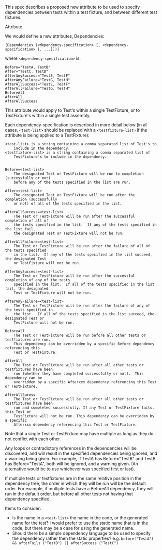 This spec describes a proposed new attribute to be used to specify dependencies between tests within a test fixture, and between different test fixtures.

Attribute

We would define a new attributes, Dependencies:

`[Dependencies (<dependency-specification> [, <dependency-specification> [, ...]])]`

where `<dependency-specification>` is:

```
Before="TestA, TestB"
After="TestC, TestD"
AfterAnySuccess="TestE, TestF"
AfterAnyFailure="TestG, TestH"
AfterAllSuccess="TestE, TestF"
AfterAllFailure="TestG, TestH"
BeforeAll
AfterAll
AfterAllSuccess
```

This attribute would apply to Test's within a single TestFixture, or to TextFixture's within a single test assembly.

Each dependency-specification is described in more detail below (in all cases, `<test-list>` should be replaced with a `<testfixture-list>` if the attribute is being applied to a TestFixture):

```
<test-list> is a string containing a comma separated list of Test's to
    include in the dependency.
<testfixture-list> is a string containing a comma separated list of
    TestFixture's to include in the dependency.


Before=<test-list>
    The designated Test or TestFixture will be run to completion (successfully or not) 
    before any of the tests specified in the list are run.

After=<test-list>
    The designated Test or TestFixture will be run after the completion (successfully
    or not) of all of the tests specified in the list.

AfterAllSuccess=<test-list>
    The Test or TestFixture will be run after the successful completion of all of
    the tests specified in the list.  If any of the tests specified in the list fail,
    the designated Test or TestFixture will not be run.

AfterAllFailure=<test-list>
    The Test or TestFixture will be run after the failure of all of the tests specified
    in the list.  If any of the tests specified in the list succeed, the designated Test
    or TestFixture will not be run. 

AfterAnySuccess=<test-list>
    The Test or TestFixture will be run after the successful completion of any of the tests
    specified in the list.  If all of the tests specified in the list fail, the designated
    Test or TestFixture will not be run.

AfterAnyFailure=<test-list>
    The Test or TestFixture will be run after the failure of any of the tests specified in
    the list.  If all of the tests specified in the list succeed, the designated Test or
    TestFixture will not be run. 
   
BeforeAll
    The Test or TestFixture will be run before all other tests or testfixtures are run.
    This dependency can be overridden by a specific Before dependency referencing this
    Test or TestFixture.

AfterAll
    The Test or TestFixture will be run after all other tests or testfixtures have been
    run (whether they have completed successfully or not).  This dependency can be
    overridden by a specific Afterxxx dependency referencing this Test or TestFixture.

AfterAllSucess
    The Test or TestFixture will be run after all other tests or testfixtures have been
    run and completed successfully. If any Test or TestFixture fails, this Test or
    TestFixture will not be run. This dependency can be overridden by a specific
    Afterxxx dependency referencing this Test or TestFixture.
```

Note that a single Test or TestFixture may have multiple <dependency-specifications> as long as they do not conflict with each other.

Any loops or contradictory references in the dependencies will be discovered, and will result in the specified dependencies being ignored, and a warning being given.  For example, if TestA has Before="TestB" and TestB has Before="TestA", both will be ignored, and a warning given. (An alternative would be to use whichever was specified first  or last).

If multiple tests or testfixtures are in the same relative position in the dependency tree, the order in which they will be run will be the default order.  For example, if multiple tests have a BeforeAll dependency, they will run in the default order, but before all other tests not having that dependency specified.


Items to consider:

*    Is the name in a `<test-list>` the name in the code, or the generated name for the test?  I would prefer to use the static name that is in the code, but there may be a case for using the generated name.
*    Should there be a simple dependency language to be used to specify the dependency rather then the static properties? e.g. `before("TestA") && afterFails ("TestB") || afterSuccess ("TestC")`
